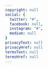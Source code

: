 ```yaml
---
copyright: null
social: {
  twitter: "#",
  facebook: null,
  instagram: "#",
  medium: null
}
privacyText: null
privacyHref: null
termsText: null
termsHref: null
---
```

